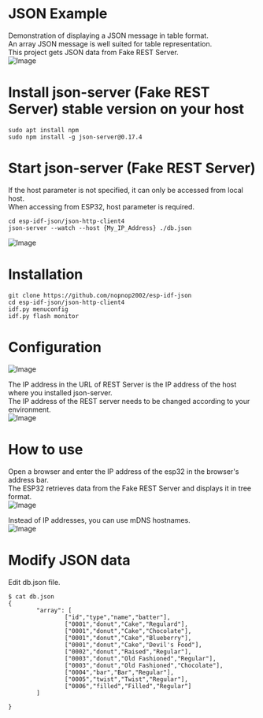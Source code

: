 # JSON Example
Demonstration of displaying a JSON message in table format.   
An array JSON message is well suited for table representation.   
This project gets JSON data from Fake REST Server.   
![Image](https://github.com/user-attachments/assets/7d1a49f3-8643-4420-85a6-1fcbf39119db)

# Install json-server (Fake REST Server) stable version on your host
```
sudo apt install npm
sudo npm install -g json-server@0.17.4

```

# Start json-server (Fake REST Server)
If the host parameter is not specified, it can only be accessed from local host.   
When accessing from ESP32, host parameter is required.   
```
cd esp-idf-json/json-http-client4
json-server --watch --host {My_IP_Address} ./db.json
```
![Image](https://github.com/user-attachments/assets/583585a4-d810-4a51-9602-f08af65d9399)


# Installation
```
git clone https://github.com/nopnop2002/esp-idf-json
cd esp-idf-json/json-http-client4
idf.py menuconfig
idf.py flash monitor
```

# Configuration
![Image](https://github.com/user-attachments/assets/d2c27b89-e715-4750-913c-2161ae0a4531)

The IP address in the URL of REST Server is the IP address of the host where you installed json-server.   
The IP address of the REST server needs to be changed according to your environment.   
![Image](https://github.com/user-attachments/assets/5490ff79-4517-491f-8ffe-513c9017b703)

# How to use
Open a browser and enter the IP address of the esp32 in the browser's address bar.   
The ESP32 retrieves data from the Fake REST Server and displays it in tree format.   
![Image](https://github.com/user-attachments/assets/7d1a49f3-8643-4420-85a6-1fcbf39119db)

Instead of IP addresses, you can use mDNS hostnames.   
![Image](https://github.com/user-attachments/assets/c6033956-9cd8-4054-83ce-861aa3542779)

# Modify JSON data
Edit db.json file.
```
$ cat db.json
{
        "array": [
                ["id","type","name","batter"],
                ["0001","donut","Cake","Regulard"],
                ["0001","donut","Cake","Chocolate"],
                ["0001","donut","Cake","Blueberry"],
                ["0001","donut","Cake","Devil's Food"],
                ["0002","donut","Raised","Regular"],
                ["0003","donut","Old Fashioned","Regular"],
                ["0003","donut","Old Fashioned","Chocolate"],
                ["0004","bar","Bar","Regular"],
                ["0005","twist","Twist","Regular"],
                ["0006","filled","Filled","Regular"]
        ]

}
```
